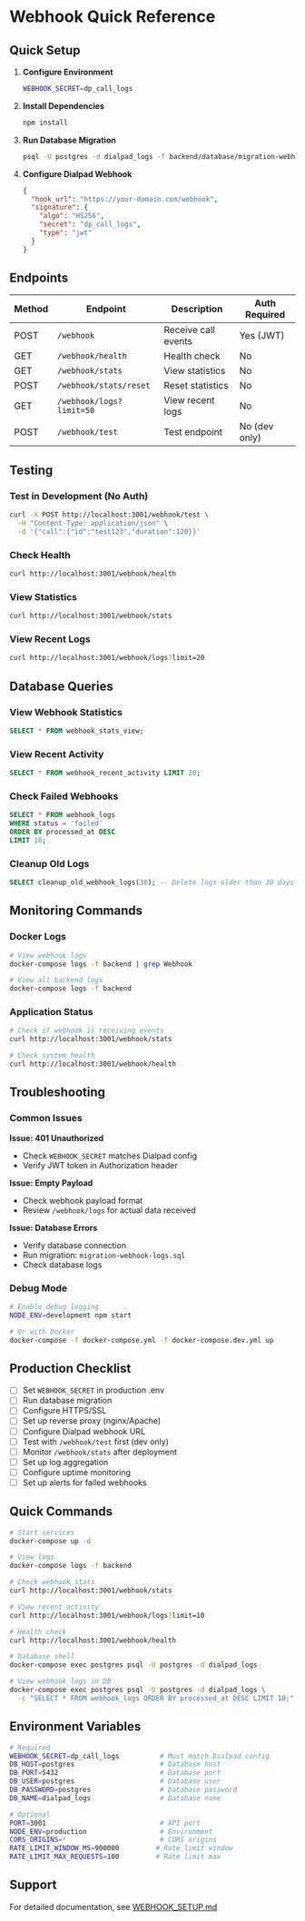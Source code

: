 # Webhook Quick Reference

## Quick Setup

1. **Configure Environment**
   ```bash
   WEBHOOK_SECRET=dp_call_logs
   ```

2. **Install Dependencies**
   ```bash
   npm install
   ```

3. **Run Database Migration**
   ```bash
   psql -U postgres -d dialpad_logs -f backend/database/migration-webhook-logs.sql
   ```

4. **Configure Dialpad Webhook**
   ```json
   {
     "hook_url": "https://your-domain.com/webhook",
     "signature": {
       "algo": "HS256",
       "secret": "dp_call_logs",
       "type": "jwt"
     }
   }
   ```

## Endpoints

| Method | Endpoint | Description | Auth Required |
|--------|----------|-------------|---------------|
| POST | `/webhook` | Receive call events | Yes (JWT) |
| GET | `/webhook/health` | Health check | No |
| GET | `/webhook/stats` | View statistics | No |
| POST | `/webhook/stats/reset` | Reset statistics | No |
| GET | `/webhook/logs?limit=50` | View recent logs | No |
| POST | `/webhook/test` | Test endpoint | No (dev only) |

## Testing

### Test in Development (No Auth)
```bash
curl -X POST http://localhost:3001/webhook/test \
  -H "Content-Type: application/json" \
  -d '{"call":{"id":"test123","duration":120}}'
```

### Check Health
```bash
curl http://localhost:3001/webhook/health
```

### View Statistics
```bash
curl http://localhost:3001/webhook/stats
```

### View Recent Logs
```bash
curl http://localhost:3001/webhook/logs?limit=20
```

## Database Queries

### View Webhook Statistics
```sql
SELECT * FROM webhook_stats_view;
```

### View Recent Activity
```sql
SELECT * FROM webhook_recent_activity LIMIT 20;
```

### Check Failed Webhooks
```sql
SELECT * FROM webhook_logs 
WHERE status = 'failed' 
ORDER BY processed_at DESC 
LIMIT 10;
```

### Cleanup Old Logs
```sql
SELECT cleanup_old_webhook_logs(30); -- Delete logs older than 30 days
```

## Monitoring Commands

### Docker Logs
```bash
# View webhook logs
docker-compose logs -f backend | grep Webhook

# View all backend logs
docker-compose logs -f backend
```

### Application Status
```bash
# Check if webhook is receiving events
curl http://localhost:3001/webhook/stats

# Check system health
curl http://localhost:3001/webhook/health
```

## Troubleshooting

### Common Issues

**Issue: 401 Unauthorized**
- Check `WEBHOOK_SECRET` matches Dialpad config
- Verify JWT token in Authorization header

**Issue: Empty Payload**
- Check webhook payload format
- Review `/webhook/logs` for actual data received

**Issue: Database Errors**
- Verify database connection
- Run migration: `migration-webhook-logs.sql`
- Check database logs

### Debug Mode
```bash
# Enable debug logging
NODE_ENV=development npm start

# Or with Docker
docker-compose -f docker-compose.yml -f docker-compose.dev.yml up
```

## Production Checklist

- [ ] Set `WEBHOOK_SECRET` in production .env
- [ ] Run database migration
- [ ] Configure HTTPS/SSL
- [ ] Set up reverse proxy (nginx/Apache)
- [ ] Configure Dialpad webhook URL
- [ ] Test with `/webhook/test` first (dev only)
- [ ] Monitor `/webhook/stats` after deployment
- [ ] Set up log aggregation
- [ ] Configure uptime monitoring
- [ ] Set up alerts for failed webhooks

## Quick Commands

```bash
# Start services
docker-compose up -d

# View logs
docker-compose logs -f backend

# Check webhook stats
curl http://localhost:3001/webhook/stats

# View recent activity
curl http://localhost:3001/webhook/logs?limit=10

# Health check
curl http://localhost:3001/webhook/health

# Database shell
docker-compose exec postgres psql -U postgres -d dialpad_logs

# View webhook logs in DB
docker-compose exec postgres psql -U postgres -d dialpad_logs \
  -c "SELECT * FROM webhook_logs ORDER BY processed_at DESC LIMIT 10;"
```

## Environment Variables

```bash
# Required
WEBHOOK_SECRET=dp_call_logs          # Must match Dialpad config
DB_HOST=postgres                     # Database host
DB_PORT=5432                         # Database port
DB_USER=postgres                     # Database user
DB_PASSWORD=postgres                 # Database password
DB_NAME=dialpad_logs                 # Database name

# Optional
PORT=3001                            # API port
NODE_ENV=production                  # Environment
CORS_ORIGINS=*                       # CORS origins
RATE_LIMIT_WINDOW_MS=900000         # Rate limit window
RATE_LIMIT_MAX_REQUESTS=100         # Rate limit max
```

## Support

For detailed documentation, see [WEBHOOK_SETUP.md](WEBHOOK_SETUP.md)
